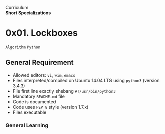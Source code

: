Curriculum <br>
**Short Specializations** <br>

# 0x01. Lockboxes

```Algorithm``` ```Python```

## General Requirement

* Allowed editors: `vi`, `vim`, `emacs`
* Files interpreted/compiled on Ubuntu 14.04 LTS using `python3` (version 3.4.3)
* File first line exactly shebang `#!/usr/bin/python3`
* Mandatory `README.md` file
* Code is documented
* Code uses `PEP 8` style (version 1.7.x)
* Files executable

### General Learning